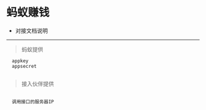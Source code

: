 # 蚂蚁赚钱
- 对接文档说明 

***
  
 
> 蚂蚁提供

``` 
  appkey
  appsecret
  
```



> 接入伙伴提供

``` 

  调用接口的服务器IP
 
```

